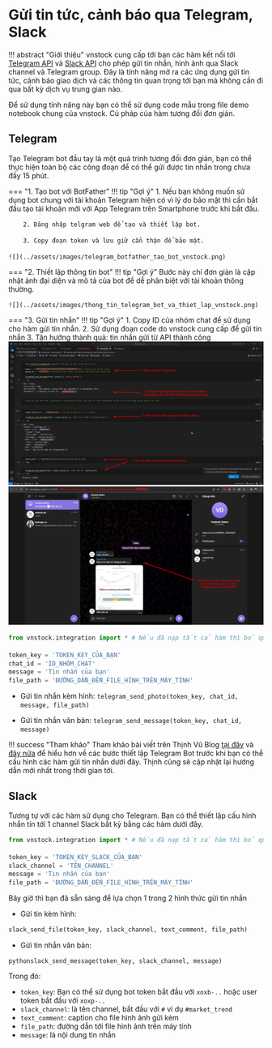# Gửi tin tức, cảnh báo qua Telegram, Slack

!!! abstract "Giới thiệu"
    vnstock cung cấp tới bạn các hàm kết nối tới [Telegram API](https://core.telegram.org/) và [Slack API](https://api.slack.com/) cho phép gửi tin nhắn, hình ảnh qua Slack channel và Telegram group. Đây là tính năng mở ra các ứng dụng gửi tin tức, cảnh báo giao dịch và các thông tin quan trọng tới bạn mà không cần đi qua bất kỳ dịch vụ trung gian nào.

Để sử dụng tính năng này bạn có thể sử dụng code mẫu trong file demo notebook chung của vnstock. Cú pháp của hàm tương đối đơn giản.

## Telegram

Tạo Telegram bot đầu tay là một quá trình tương đối đơn giản, bạn có thể thực hiện toàn bộ các công đoạn để có thể gửi được tin nhắn trong chưa đầy 15 phút.

=== "1. Tạo bot với BotFather"
    !!! tip "Gợi ý"
        1. Nếu bạn không muốn sử dụng bot chung với tài khoản Telegram hiện có vì lý do bảo mật thì cần bắt đầu tạo tài khoản mới với App Telegram trên Smartphone trước khi bắt đầu. 

        2. Đăng nhập telgram web để tạo và thiết lập bot. 
        
        3. Copy đoạn token và lưu giữ cẩn thận để bảo mật.

    ![](../assets/images/telegram_botfather_tao_bot_vnstock.png)
=== "2. Thiết lập thông tin bot"
    !!! tip "Gợi ý"
        Bước này chỉ đơn giản là cập nhật ảnh đại diện và mô tả của bot để dễ phân biệt với tài khoản thông thường.

    ![](../assets/images/thong_tin_telegram_bot_va_thiet_lap_vnstock.png)
=== "3. Gửi tin nhắn"
    !!! tip "Gợi ý"
        1. Copy ID của nhóm chat để sử dụng cho hàm gửi tin nhắn.
        2. Sử dụng đoạn code do vnstock cung cấp để gửi tin nhắn
        3. Tận hưởng thành quả: tin nhắn gửi từ API thành công
    ![](../assets/images/code_vnstock_telegram_bot_vnstock.png)
    ![](../assets/images/id_nhom_chat_telegram_vnstock_tin_nhan_thanh_cong_vnstock.png)

```python
from vnstock.integration import * # Nếu đã nạp tất cả hàm thì bỏ qua.

token_key = 'TOKEN_KEY_CỦA_BẠN'
chat_id = 'ID_NHÓM_CHAT'
message = 'Tin nhắn của bạn'
file_path = 'ĐƯỜNG_DẪN_ĐẾN_FILE_HÌNH_TRÊN_MÁY_TÍNH'
```

- Gửi tin nhắn kèm hình: `telegram_send_photo(token_key, chat_id, message, file_path)`


- Gửi tin nhắn văn bản: `telegram_send_message(token_key, chat_id, message)`

!!! success "Tham khảo"
    Tham khảo bài viết trên Thịnh Vũ Blog [tại đây](https://thinhvu.com/2021/04/11/tao-telegram-bot-lap-trinh-ung-dung-python/) và [đây nữa](https://thinhvu.com/2021/04/11/tao-alert-bot-telegram-chi-phi-facebook-ad/) để hiểu hơn về các bước thiết lập Telegram Bot trước khi bạn có thể cấu hình các hàm gửi tin nhắn dưới đây. Thịnh cũng sẽ cập nhật lại hướng dẫn mới nhất trong thời gian tới.
    

## Slack

Tương tự với các hàm sử dụng cho Telegram. Bạn có thể thiết lập cấu hình nhắn tin tới 1 channel Slack bất kỳ bằng các hàm dưới đây.

```python
from vnstock.integration import * # Nếu đã nạp tất cả hàm thì bỏ qua.

token_key = 'TOKEN_KEY_SLACK_CỦA_BẠN'
slack_channel = 'TÊN_CHANNEL'
message = 'Tin nhắn của bạn'
file_path = 'ĐƯỜNG_DẪN_ĐẾN_FILE_HÌNH_TRÊN_MÁY_TÍNH'
```

Bây giờ thì bạn đã sẵn sàng để lựa chọn 1 trong 2 hình thức gửi tin nhắn

- Gửi tin kèm hình: 

```python
slack_send_file(token_key, slack_channel, text_comment, file_path)
```

- Gửi tin nhắn văn bản: 

```
pythonslack_send_message(token_key, slack_channel, message)
```

Trong đó:

- `token_key`: Bạn có thể sử dụng bot token bắt đầu với `xoxb-..` hoặc user token bắt đầu với `xoxp-..`
- `slack_channel`: là tên channel, bắt đầu với `#` ví dụ `#market_trend`
- `text_comment`: caption cho file hình ảnh gửi kèm
- `file_path`: đường dẫn tới file hình ảnh trên máy tính
- `message`: là nội dung tin nhắn